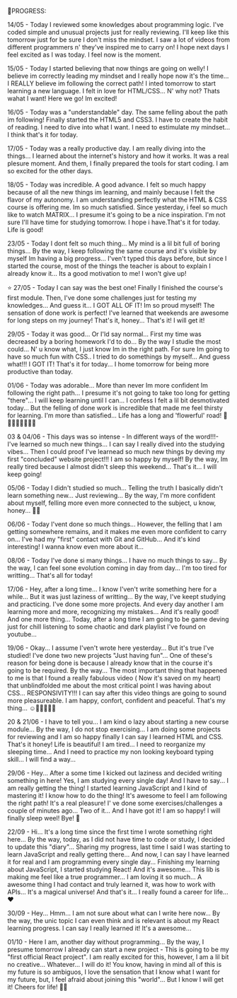 🌈PROGRESS:

14/05 - Today I reviewed some knowledges about programming logic. I've coded simple and unusual projects just for really reviewing. I'll keep like this tomorrow just for be sure I don't miss the mindset. I saw a lot of videos from different programmers n' they've inspired me to carry on! I hope next days I feel excited as I was today. I feel now is the moment.

15/05 - Today I started believing that now things are going on welly! I believe im correctly leading my mindset and I really hope now it's the time... I REALLY believe im following the correct path! I inted tomorrow to start learning a new language. I felt in love for HTML/CSS... N' why not? Thats wahat I want! Here we go! Im excited!

16/05 - Today was a "understandable" day. The same felling about the path im following! Finally started the HTML5 and CSS3. I have to create the habit of reading. I need to dive into what I want. I need to estimulate my mindset... I think that's it for today.

17/05 - Today was a really productive day. I am really diving into the things... I learned about the internet's history and how it works. It was a real plesure moment. And them, I finally prepared the tools for start coding. I am so excited for the other days.

18/05 - Today was incredible. A good advance. I felt so much happy because of all the new things im learning, and mainly because I felt the flavor of my autonomy. I am understanding perfectly what the HTML & CSS course is offering me. Im so much satisfied. Since yesterday, i feel so much like to watch MATRIX... I presume it's going to be a nice inspiration. I'm not sure I'll have time for studying tomorrow. I hope i have.That's it for today. Life is good! 

23/05 - Today I dont felt so much thing... My mind is a lil bit full of boring things... By the way, I keep following the same course and it's visible by myself Im having a big progress... I'ven't typed this days before, but since I started the course, most of the things the teacher is about to explain I already know it... Its a good motivation to me! I won't give up! 

⭐ 27/05 - Today I can say was the best one! Finally I finished the course's first module. Then, I've done some challenges just for testing my knowledges... And guess it... I GOT ALL OF IT! Im so proud myself! The sensation of done work is perfect! I've learned that weekends are awesome for long steps on my journey! That's it, honey... That's it! I will get it! 

29/05 - Today it was good... Or I'ld say normal... First my time was decreased by a boring homework I'd to do... By the way I studie the most  could... N' u know what, I just know Im in the right path. For sure Im going to have so much fun with CSS.. I tried to do somethings by myself... And guess what!!! I GOT IT! That's it for today... I home tomorrow for being more productive than today.

01/06 - Today was adorable... More than never Im more confident Im following the right path... I presume it's not going to take too long for getting "there"... I will keep learning until I can... I confess I felt a lil bit desmotivated today... But the felling of done work is incredible that made me feel thirsty for learning. I'm more than satisfied... Life has a long and 'flowerful' road! 🌼🌷🌹🌸🌺🌻💐🌈

03 & 04/06 - This days was so intense - In different ways of the word!!!- I've learned so much new things... I can say I really dived into the studying vibes... Then I could proof I've learnead so much new things by deving my first "concluded" website project!!! I am so happy by myself! By the way, Im really tired because I almost didn't sleep this weekend... That's it... I will keep going!

05/06 - Today I didn't studied so much... Telling the truth I basically didn't learn something new... Just reviewing... By the way, I'm more confident about myself, felling more even more connected to the subject, u know, honey... 🐝✨

06/06 - Today I'vent done so much things... However, the felling that I am getting somewhere remains, and it makes me even more confident to carry on... I've had my "first" contact with Git and GitHub... And it's kind interesting! I wanna know even more about it...

08/06 - Today I've done si many things... I have no much things to say... By the way, I can feel sone evolution coming in day from day... I'm too tired for writting... That's all for today!

17/06 - Hey, after a long time... I know I'ven't write something here for a while... But it was just laziness of writting... By the way, I've keept studying and practicing. I've done some more projects. And every day another I am learning more and more, recognizing my mistakes... And it's really good! And one more thing... Today, after a long time I am going to be game deving just for chill listening to some chaotic and dark playlist I've found on youtube...

19/06 - Okay... I assume I'ven't wrote here yesterday... But it's true I've studied! I've done two new projects "Just having fun"... One of these's reason for being done is because I already know that in the course it's going to be required. By the way... The most important thing that happened to me is that I found a really fabulous video ( Now it's saved on my heart) that unblindfolded me about the most critical point I was having about CSS... RESPONSIVITY!!! I can say after this video things are going to sound more pleasureable. I am happy, confort, confident and peaceful. That's my thing... ☺🧘‍♀️🌠🤸‍♂️

20 & 21/06 - I have to tell you... I am kind o lazy about starting a new course module... By the way, I do not stop exercising... I am doing some projects for reviewing and I am so happy finally I can say I learned HTML and CSS. That's it honey! Life is beautiful! I am tired... I need to reorganize my sleeping time... And I need to practice my non looking keyboard typing skill... I will find a way...

29/06 - Hey... After a some time I kicked out laziness and decided writing something in here! Yes, I am studying every single day! And I have to say... I am really getting the thing! I started learning JavaScript and I kind of mastering it! I know how to do the thing! It's awesome to feel I am following the right path! It's a real pleasure! I' ve done some exercises/challenges a couple of minutes ago... Two of it... And I have got it! I am so happy! I will finally sleep weel! Bye! 🍃

22/09 - Hi... It's a long time since the first time I wrote something right here... By the way, today, as I did not have time to code or study, I decided to update this "diary"... Sharing my progress, last time I said I was starting to learn JavaScript and really getting there... And now, I can say I have learned it for real and I am programming every single day... Finishing my learning about JavaScript, I started studying React! And it's awesome... This lib is making me feel like a true programmer... I am loving it so much... A awesome thing I had contact and truly learned it, was how to work with APIs... It's a magical universe! And that's it... I really found a career for life... ❤️

30/09 - Hey... Hmm... I am not sure about what can I write here now... By the way, the unic topic I can even think and is relevant is about my React learning progress. I can say I really learned it! It's a awesome...

01/10 - Here I am, another day without programming... By the way, I presume tomorrow I already can start a new project - This is going to be my "first official React project". I am really excited for this, however, I am a lil bit no creative... Whatever... I will do it! You know, having in mind all of this is my future is so ambiguos, I love the sensation that I know what I want for my future, but,
I feel afraid about joining this "world"... But I know I will get it! Cheers for life! 🍹✨
